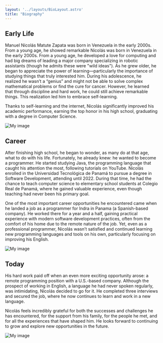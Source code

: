 ```yaml
---
layout: '../layouts/BioLayout.astro'
title: "Biography"
---
```


## Early Life

Manuel Nicolás Matute Zapata was born in Venezuela in the early 2000s. From a young age, he showed remarkable Nicolás was born in Venezuela in the early 2000s. From a young age, he developed a love for computing and had big dreams of leading a major company specializing in robotic assistants (though he admits these were "wild ideas"). As he grew older, he began to appreciate the power of learning—particularly the importance of studying things that truly interested him. During his adolescence, he realized he wasn’t a “genius” and might not be able to solve complex mathematical problems or find the cure for cancer. However, he learned that through discipline and hard work, he could still achieve remarkable things. This realization led him to embrace self-learning.

Thanks to self-learning and the internet, Nicolás significantly improved his academic performance, earning the top honor in his high school, graduating with a degree in Computer Science.

![My image](/images/placa_jarc.jpg)

## Career

After finishing high school, he began to wonder, as many do at that age, what to do with his life. Fortunately, he already knew: he wanted to become a programmer. He started studying Java, the programming language that caught his attention the most, following tutorials on YouTube. Nicolás enrolled in the Universidad Tecnológica de Panamá to pursue a degree in Software Development, attending until 2022. During that time, he had the chance to teach computer science to elementary school students at Colegio Real de Panamá, where he gained valuable experience, even though teaching had never been his primary goal.

One of the most important career opportunities he encountered came when he landed a job as a programmer for Indra in Panama (a Spanish-based company). He worked there for a year and a half, gaining practical experience with modern software development practices, often from the comfort of his home due to the remote nature of the job. Yet, even as a professional programmer, Nicolás wasn’t satisfied and continued learning new programming languages and tools on his own, particularly focusing on improving his English.

![My image](/images/indra_selfie.jpg)

## Today

His hard work paid off when an even more exciting opportunity arose: a remote programming position with a U.S.-based company. Although the prospect of working in English, a language he had never spoken regularly, was intimidating, Nicolás decided to go for it. He completed three interviews and secured the job, where he now continues to learn and work in a new language.

Nicolás feels incredibly grateful for both the successes and challenges he has encountered, for the support from his family, for the people he met, and for all the experiences that have shaped him. He looks forward to continuing to grow and explore new opportunities in the future.

![My image](/images/recent_pic.jpg)